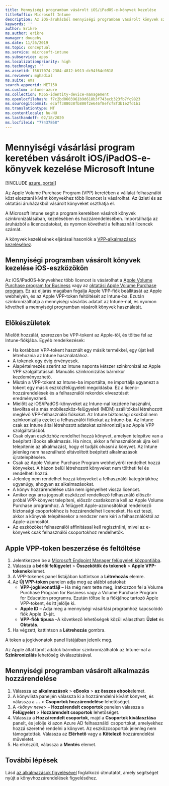 ```yaml
---
title: Mennyiségi programban vásárolt iOS/iPadOS-e-könyvek kezelése
titleSuffix: Microsoft Intune
description: Az iOS-áruházból mennyiségi programban vásárolt könyvek szinkronizálása az Intune-nal, majd használatuk felügyelete és nyomon követése.
keywords: ''
author: Erikre
ms.author: erikre
manager: dougeby
ms.date: 11/26/2019
ms.topic: conceptual
ms.service: microsoft-intune
ms.subservice: apps
ms.localizationpriority: high
ms.technology: ''
ms.assetid: f5617074-2384-4812-b913-dc94f64c0818
ms.reviewer: mghadial
ms.suite: ems
search.appverid: MET150
ms.custom: intune-azure
ms.collection: M365-identity-device-management
ms.openlocfilehash: f7c2bd0603961b9d618b3f743ecb323fb7fc9823
ms.sourcegitcommit: ecaff388038fb800f2e646f8efcf8f3b1e2fd1b1
ms.translationtype: MT
ms.contentlocale: hu-HU
ms.lasthandoff: 02/18/2020
ms.locfileid: "77437868"
---
```

# <a name="how-to-manage-iosipados-ebooks-you-purchased-through-a-volume-purchase-program-with-microsoft-intune"></a>Mennyiségi vásárlási program keretében vásárolt iOS/iPadOS-e-könyvek kezelése Microsoft Intune


[!INCLUDE [azure_portal](../includes/azure_portal.md)]

Az Apple Volume Purchase Program (VPP) keretében a vállalat felhasználói közt elosztani kívánt könyvekhez több licencet is vásárolhat. Az üzleti és az oktatási áruházakból vásárolt könyveket oszthatja el.

A Microsoft Intune segít a program keretében vásárolt könyvek szinkronizálásában, kezelésében és hozzárendelésében. Importálhatja az áruházból a licencadatokat, és nyomon követheti a felhasznált licencek számát.

A könyvek kezelésének eljárásai hasonlók a [VPP-alkalmazások kezeléséhez](../vpp-apps-ios.md).

## <a name="manage-volume-purchased-books-for-ios-devices"></a>Mennyiségi programban vásárolt könyvek kezelése iOS-eszközökön
Az iOS/iPadOS-könyvekhez több licencet is vásárolhat a [Apple Volume Purchase program for Business](https://www.apple.com/business/vpp/) vagy az [oktatási Apple Volume Purchase program](https://volume.itunes.apple.com/us/store). Ez az eljárás magában fogalja Apple VPP-fiók beállítását az Apple webhelyén, és az Apple VPP-token feltöltését az Intune-ba.  Ezután szinkronizálhatja a mennyiségi vásárlás adatait az Intune-nal, és nyomon követheti a mennyiségi programban vásárolt könyvek használatát.

## <a name="before-you-start"></a>Előkészületek
Mielőtt hozzálát, szerezzen be VPP-tokent az Apple-től, és töltse fel az Intune-fiókjába. Egyéb rendelkezések:

* Ha korábban VPP-tokent használt egy másik termékkel, egy újat kell létrehoznia az Intune használatához.
* A tokenek egy évig érvényesek.
* Alapértelmezés szerint az Intune naponta kétszer szinkronizál az Apple VPP szolgáltatással. Manuális szinkronizálás bármikor kezdeményezhető.
* Miután a VPP-tokent az Intune-ba importálta, ne importálja ugyanezt a tokent egy másik eszközfelügyeleti megoldásba. Ez a licenc-hozzárendelések és a felhasználói rekordok elvesztését eredményezheti.
* Mielőtt az iOS/iPadOS-könyveket az Intune-nal kezdené használni, távolítsa el a más mobileszköz-felügyeleti (MDM) szállítókkal létrehozott meglévő VPP-felhasználói fiókokat. Az Intune biztonsági okokból nem szinkronizálja ezeket a felhasználói fiókokat az Intune-ba. Az Intune csak az Intune által létrehozott adatokat szinkronizálja az Apple VPP szolgáltatásból.
* Csak olyan eszközhöz rendelhet hozzá könyvet, amelyen telepítve van a beépített iBooks alkalmazás. Ha nincs, akkor a felhasználónak újra kell telepítenie az alkalmazást, hogy el tudják olvasni a könyvet. Az Intune jelenleg nem használható eltávolított beépített alkalmazások újratelepítésére.
* Csak az Apple Volume Purchase Program webhelyéről rendelhet hozzá könyveket. A házon belül létrehozott könyveket nem töltheti fel és rendelheti hozzá.
* Jelenleg nem rendelhet hozzá könyveket a felhasználói kategóriákhoz ugyanúgy, ahogyan az alkalmazásokat.
* A könyv hozzárendelése után nem igényelhet vissza licencet.
* Amikor egy arra jogosult eszközzel rendelkező felhasználó először próbál VPP-könyvet telepíteni, először csatlakoznia kell az Apple Volume Purchase programhoz. A felügyelt Apple-azonosítókkal rendelkező biztonsági csoportokhoz is hozzárendelhet licenceket. Ha ezt teszi, akkor a könyvek telepítésekor a rendszer nem kéri a felhasználóktól az Apple-azonosítót.
* Az eszközöket felhasználói affinitással kell regisztrálni, mivel az e-könyvek csak felhasználói csoportokhoz rendelhetők.   


## <a name="to-get-and-upload-an-apple-vpp-token"></a>Apple VPP-token beszerzése és feltöltése

1. Jelentkezzen be a [Microsoft Endpoint Manager felügyeleti központjába](https://go.microsoft.com/fwlink/?linkid=2109431).
2. Válassza a **bérlői felügyelet** > **Összekötők és tokenek** > **Apple VPP-tokenek**elemet.
3. A VPP-tokenek panel listájában kattintson a **Létrehozás** elemre.
5. Az **Új VPP-token** panelen adja meg az alábbi adatokat:
    - **VPP-jogkivonatfájl** – Ha még nem tette meg, iratkozzon fel a Volume Purchase Program for Business vagy a Volume Purchase Program for Education programra. Ezután töltse le a fiókjához tartozó Apple VPP-tokent, és itt jelölje ki.
    - **Apple ID** – Adja meg a mennyiségi vásárlási programhoz kapcsolódó fiók Apple ID-ját.
    - **VPP-fiók típusa** –A következő lehetőségek közül választhat: **Üzlet** és **Oktatás**.
5. Ha végzett, kattintson a **Létrehozás** gombra.

A token a jogkivonatok panel listájában jelenik meg.


Az Apple által tárolt adatok bármikor szinkronizálhatók az Intune-nal a **Szinkronizálás** lehetőség kiválasztásával.

## <a name="to-assign-a-volume-purchased-app"></a>Mennyiségi programban vásárolt alkalmazás hozzárendelése

1. Válassza az **alkalmazások** > **eBooks** > **az összes ebook**elemet.
2. A könyvlista paneljén válassza ki a hozzárendelni kívánt könyvet, és válassza a **...** > **Csoportok hozzárendelése** lehetőséget.
3. A <*könyv neve*> – **Hozzárendelt csoportok** panelen válassza a **Felügyelet** > **Hozzárendelt csoportok** lehetőséget.
4. Válassza a **Hozzárendelt csoportok**, majd a **Csoportok kiválasztása** panelt, és jelölje ki azon Azure AD felhasználói csoportokat, amelyekhez hozzá szeretné rendelni a könyvet. Az eszközcsoportok jelenleg nem támogatottak.
Válassza az **Elérhető** vagy a **Kötelező** hozzárendelési műveletet. 
5. Ha elkészült, válassza a **Mentés** elemet.

## <a name="next-steps"></a>További lépések

Lásd [az alkalmazások figyelésével](apps-monitor.md) foglalkozó útmutatót, amely segítséget nyújt a könyvhozzárendelések figyeléséhez.






